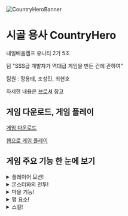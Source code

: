 
![CountryHeroBanner](https://github.com/YongTaeJ/Metroidvania_Final/assets/149345676/25468757-4c32-420b-97dd-a76d723cb077)

# 시골 용사 CountryHero

내일배움캠프 유니티 2기 5조

팀 "SSS급 개발자가 역대급 게임을 만든 건에 관하여"

팀원 : 정용태, 조성민, 최현호

자세한 내용은 [브로셔](https://teamsparta.notion.site/COUNTRY-HERO-5ea89eb0be31425d91d64ef3b44711b7)
참고

## 게임 다운로드, 게임 플레이

[게임 다운로드](https://drive.google.com/file/d/19wv0fBhN1VdoyJ48RxP-6eM_oeNJAKDG/view?usp=sharing)

[웹으로 게임 플레이](https://yongtaej.itch.io/countryhero)

## 게임 주요 기능 한 눈에 보기

<details>
  <summary>플레이어 모션!</summary>

![PlayerDash](https://github.com/YongTaeJ/Metroidvania_Final/assets/149345676/8277e7e8-be5d-4272-9401-404f08d79a26)
![WallSlide1](https://github.com/YongTaeJ/Metroidvania_Final/assets/149345676/5cc10db4-5c56-4b46-8e9e-d1776d220358)
![WallSlide2](https://github.com/YongTaeJ/Metroidvania_Final/assets/149345676/fb3bd189-7e46-4d28-8583-aa1b8b575ba1)
![DoubleJump](https://github.com/YongTaeJ/Metroidvania_Final/assets/149345676/e5f9221b-73e9-4169-8e19-ff2211e33367)

</details>

<details>
  <summary>몬스터와의 전투!</summary>

![Battle1](https://github.com/YongTaeJ/Metroidvania_Final/assets/149345676/bc2009b0-2869-47f0-99f6-c7d26e1e7ece)
![Battle2](https://github.com/YongTaeJ/Metroidvania_Final/assets/149345676/f42e80a0-bc13-473b-a98f-cb6c3e144a27)
![BossBattle1](https://github.com/YongTaeJ/Metroidvania_Final/assets/149345676/cc43296d-0003-4bd1-8be7-e676b21d3bec)
![BossBattle2](https://github.com/YongTaeJ/Metroidvania_Final/assets/149345676/9a88a0f9-68a1-45a4-ad2d-1cf25d208140)

</details>

<details>
  <summary>마을 기능!</summary>
  
![Map1](https://github.com/YongTaeJ/Metroidvania_Final/assets/149345676/b736f9ae-9445-41e2-bc51-d7e0189ac260)
![Inventory1](https://github.com/YongTaeJ/Metroidvania_Final/assets/149345676/fea0988d-f800-4226-95e4-16608ac23c82)
![NPCInteract](https://github.com/YongTaeJ/Metroidvania_Final/assets/149345676/ec20745a-cecf-49a3-aac4-473d5db41f8a)
![Shop2](https://github.com/YongTaeJ/Metroidvania_Final/assets/149345676/18d46314-e589-4e4e-8e3b-14a35e404f30)
![Construct1](https://github.com/YongTaeJ/Metroidvania_Final/assets/149345676/4e6214e4-b077-42db-b9ff-1b06822d7ac6)
</details>

<details>
  <summary>맵 요소!</summary>
  
![HiddenTile1](https://github.com/YongTaeJ/Metroidvania_Final/assets/149345676/84e6e486-5b3b-4cea-b4b6-e6c44dc77e4e)
![HiddleTile2](https://github.com/YongTaeJ/Metroidvania_Final/assets/149345676/68796e4c-45a2-4b17-b674-112c76464c83)
![DownJump](https://github.com/YongTaeJ/Metroidvania_Final/assets/149345676/65c8789b-cd69-4e76-8894-459148c80e96)
![Teleport](https://github.com/YongTaeJ/Metroidvania_Final/assets/149345676/91c100be-e510-497b-8d5c-924dc62cfedb)

</details>

<details>
  <summary>스킬!</summary>

![Aura1](https://github.com/YongTaeJ/Metroidvania_Final/assets/149345676/4b23484f-cfbc-45eb-9f6e-d7ced69f33eb)
![Plunge1](https://github.com/YongTaeJ/Metroidvania_Final/assets/149345676/722a527b-9bc4-4f72-8811-4290ee01bd9f)

</details>

